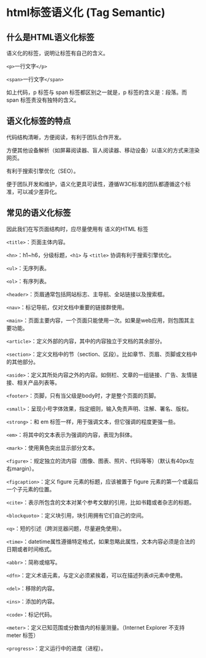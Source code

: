 # html标签语义化 (Tag Semantic)


## 什么是HTML语义化标签

语义化的标签，说明让标签有自己的含义。

``<p>``一行文字``</p>``

``<span>``一行文字``</span>``

如上代码，p 标签与 span 标签都区别之一就是，p 标签的含义是：段落。而 span 标签责没有独特的含义。

## 语义化标签的特点

代码结构清晰，方便阅读，有利于团队合作开发。

方便其他设备解析（如屏幕阅读器、盲人阅读器、移动设备）以语义的方式来渲染网页。

有利于搜索引擎优化（SEO）。

便于团队开发和维护，语义化更具可读性，遵循W3C标准的团队都遵循这个标准，可以减少差异化。

## 常见的语义化标签

因此我们在写页面结构时，应尽量使用有 语义的HTML 标签

``<title>``：页面主体内容。

``<hn>``：h1~h6，分级标题，``<h1>`` 与 ``<title>`` 协调有利于搜索引擎优化。

``<ul>``：无序列表。

``<ol>``：有序列表。

``<header>``：页眉通常包括网站标志、主导航、全站链接以及搜索框。

``<nav>``：标记导航，仅对文档中重要的链接群使用。

``<main>``：页面主要内容，一个页面只能使用一次。如果是web应用，则包围其主要功能。

``<article>``：定义外部的内容，其中的内容独立于文档的其余部分。

``<section>``：定义文档中的节（section、区段）。比如章节、页眉、页脚或文档中的其他部分。

``<aside>``：定义其所处内容之外的内容。如侧栏、文章的一组链接、广告、友情链接、相关产品列表等。

``<footer>``：页脚，只有当父级是body时，才是整个页面的页脚。

``<small>``：呈现小号字体效果，指定细则，输入免责声明、注解、署名、版权。

``<strong>``：和 em 标签一样，用于强调文本，但它强调的程度更强一些。

``<em>``：将其中的文本表示为强调的内容，表现为斜体。

``<mark>``：使用黄色突出显示部分文本。

``<figure>``：规定独立的流内容（图像、图表、照片、代码等等）（默认有40px左右margin）。

``<figcaption>``：定义 figure 元素的标题，应该被置于 figure 元素的第一个或最后一个子元素的位置。

``<cite>``：表示所包含的文本对某个参考文献的引用，比如书籍或者杂志的标题。

``<blockquoto>``：定义块引用，块引用拥有它们自己的空间。

``<q>``：短的引述（跨浏览器问题，尽量避免使用）。

``<time>``：datetime属性遵循特定格式，如果忽略此属性，文本内容必须是合法的日期或者时间格式。

``<abbr>``：简称或缩写。

``<dfn>``：定义术语元素，与定义必须紧挨着，可以在描述列表dl元素中使用。

``<del>``：移除的内容。

``<ins>``：添加的内容。

``<code>``：标记代码。

``<meter>``：定义已知范围或分数值内的标量测量。（Internet Explorer 不支持 meter 标签）

``<progress>``：定义运行中的进度（进程）。